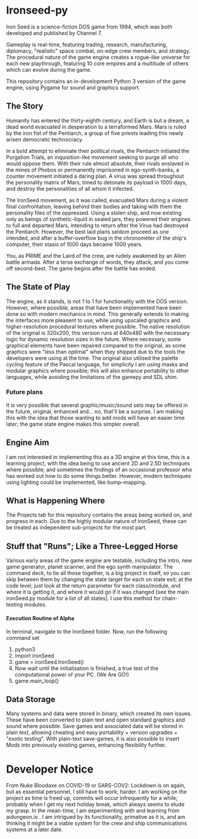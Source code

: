 # Ironseed-py
Iron Seed is a science-fiction DOS game from 1994, which was both developed and published by Channel 7.

Gameplay is real-time, featuring trading, research, manufacturing, diplomacy, "realistic" space combat, on-edge crew members, and strategy.
The procedural nature of the game engine creates a rogue-like universe for each new playthrough, featuring 10 core empires and a multitude of others which can evolve during the game.  

This repository contains an in-development Python 3 version of the game engine, using Pygame for sound and graphics support.

## The Story

Humanity has entered the thirty-eighth century, and Earth is but a dream, a dead world evacuated in desperation to a terraformed Mars.
Mars is ruled by the iron fist of the Pentiarch, a group of five priests leading this newly arisen democratic technocracy.

In a bold attempt to eliminate their political rivals, the Pentiarch initiated the Purgation Trials, an inquisition-like movement seeking to purge all who would oppose them.
With their rule almost absolute, their rivals enslaved in the mines of Phobos or permanently imprisoned in ego-synth-banks, a counter movement initiated a daring plan.
A virus was spread throughout the personality matrix of Mars, timed to detonate its payload in 1000 days, and destroy the personalities of all whom it infected.

The IronSeed movement, as it was called, evacuated Mars during a violent final confrontation, leaving behind their bodies and taking with them the personality files of the oppressed.  Using a stolen ship, and now existing only as beings of synthetic-liquid in sealed jars, they powered their engines to full and departed Mars, intending to return after the Virus had destroyed the Pentiarch.  However, the best laid plans seldom proceed as one intended, and after a buffer-overflow bug in the chronometer of the ship's computer, their stasis of 1000 days became 1000 years.

You, as PRIME and the Laird of the crew, are rudely awakened by an Alien battle armada.  After a terse exchange of words, they attack, and you come off second-best.
The game begins after the battle has ended.

## The State of Play

The engine, as it stands, is not 1 to 1 for functionality with the DOS version.  However, where possible, areas that have been implemented have been done so with modern mechanics in mind.  This generally extends to making the interfaces more pleasent to use, while using upscaled graphics and higher-resolution procedural textures where possible.  The native resolution of the original is 320x200, this version runs at 640x480 with the necessary logic for dynamic resolution sizes in the future.  Where necessary, some graphical elements have been repaired compared to the original, as some graphics were "less than optimal" when they shipped due to the tools the developers were using at the time.  The original also utilised the palette cycling feature of the Pascal language, for simplicity I am using masks and modular graphics where possible; this will also enhance portability to other languages, while avoiding the limitations of the gamepy and SDL shim.

### Future plans

It is very possible that several graphic/music/sound sets may be offered in the future, original, enhanced and... no, that'll be a surprise.  I am making this with the idea that those wanting to add mods will have an easier time later; the game state engine makes this simpler overall.

## Engine Aim

I am not interested in implementing this as a 3D engine at this time, this is a learning project, with the idea being to use ancient 2D and 2.5D techniques where possible; and sometimes the findings of an occasional professor who has worked out how to do some things better.  However, modern techniques using lighting could be implemented, like bump-mapping.

## What is Happening Where

The Projects tab for this repository contains the areas being worked on, and progress in each.  Due to the highly modular nature of IronSeed, these can be treated as independent sub-projects for the most part.

##  Stuff that "Runs"; Like a Three-Legged Horse

Various early areas of the game engine are testable, including the intro, new game generator, planet scanner, and the ego synth manipulator.  The command deck, to tie all those together, is a big project in itself, so you can skip between them by changing the state target for each on state exit; at the code level, just look at the return parameter for each class/module, and where it is getting it, and where it would go if it was changed [see the main ironSeed.py module for a list of all states].  I use this method for chain-testing modules.

#### Execution Routine of Alpha
In terminal, navigate to the IronSeed folder.  Now, run the following command set
1) python3
2) import ironSeed
3) game = ironSeed.IronSeed()
4) Now wait until the initialisation is finished, a true test of the computational power of your PC.  (We Are GO!)
5) game.main_loop()

## Data Storage

Many systems and data were stored in binary, which created its own issues.  These have been converted to plain text and open standard graphics and sound where possible.  Save games and associated data will be stored in plain text, allowing cheating and easy portability + version upgrades + "exotic testing".  With plain-text save-games, it is also possible to insert Mods into previously existing games, enhancing flexibility further.

# Developer Notice

From Nuke Bloodaxe on COVID-19 or SARS-COV2:  Lockdown is on again, but as essential personnel, I still have to work; harder.  I am working on the project as time is freed up, commits will occur infrequently for a while; probably when I get my next holiday break, which always seems to elude my grasp.  In the mean-time, I am experimenting with and learning from aidungeon.io .  I am intrigued by its functionality, primative as it is, and am thinking it might be a viable system for the crew and ship communications systems at a later date.
